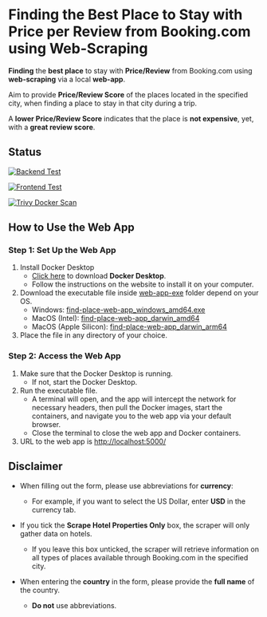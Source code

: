 # Finding the Best Place to Stay with Price per Review from Booking.com using Web-Scraping

**Finding** the **best place** to stay with **Price/Review** from Booking.com using **web-scraping** via a local **web-app**.

Aim to provide **Price/Review Score** of the places located in the specified city,
when finding a place to stay in that city during a trip.  

A **lower Price/Review Score** indicates that the place is **not expensive**, yet, with a **great review score**.

## Status

[![Backend Test](https://github.com/sakan811/Find-the-Best-Place-to-Stay-with-Price-per-Review/actions/workflows/backend-test.yml/badge.svg)](https://github.com/sakan811/Find-the-Best-Place-to-Stay-with-Price-per-Review/actions/workflows/backend-test.yml)

[![Frontend Test](https://github.com/sakan811/Find-the-Best-Place-to-Stay-with-Price-per-Review/actions/workflows/frontend-test.yml/badge.svg)](https://github.com/sakan811/Find-the-Best-Place-to-Stay-with-Price-per-Review/actions/workflows/frontend-test.yml)

[![Trivy Docker Scan](https://github.com/sakan811/Find-the-Best-Place-to-Stay-with-Price-per-Review/actions/workflows/trivy-scan.yml/badge.svg)](https://github.com/sakan811/Find-the-Best-Place-to-Stay-with-Price-per-Review/actions/workflows/trivy-scan.yml)

## How to Use the Web App

### Step 1: Set Up the Web App

1. Install Docker Desktop
   - [Click here](https://www.docker.com/products/docker-desktop) to download **Docker Desktop**.
   - Follow the instructions on the website to install it on your computer.
2. Download the executable file inside [web-app-exe](./web-app-exe/) folder depend on your OS.
   - Windows: [find-place-web-app_windows_amd64.exe](get_auth_headers_exe/find-place-web-app_windows_amd64.exe)
   - MacOS (Intel): [find-place-web-app_darwin_amd64](get_auth_headers_exe/find-place-web-app_darwin_amd64)
   - MacOS (Apple Silicon): [find-place-web-app_darwin_arm64](get_auth_headers_exe/find-place-web-app_darwin_arm64)
3. Place the file in any directory of your choice.

### Step 2: Access the Web App

1. Make sure that the Docker Desktop is running.
   - If not, start the Docker Desktop.
2. Run the executable file.
   - A terminal will open, and the app will intercept the network for necessary headers, then pull the Docker images,
     start the containers, and navigate you to the web app via your default browser.
   - Close the terminal to close the web app and Docker containers.
3. URL to the web app is [http://localhost:5000/](http://localhost:5000/)

## Disclaimer

- When filling out the form, please use abbreviations for **currency**:
  - For example, if you want to select the US Dollar, enter **USD** in the currency tab.

- If you tick the **Scrape Hotel Properties Only** box, the scraper will only gather data on hotels.
  - If you leave this box unticked, the scraper will retrieve information on all types of places available through Booking.com in the specified city.

- When entering the **country** in the form, please provide the **full name** of the country.
  - **Do not** use abbreviations.
